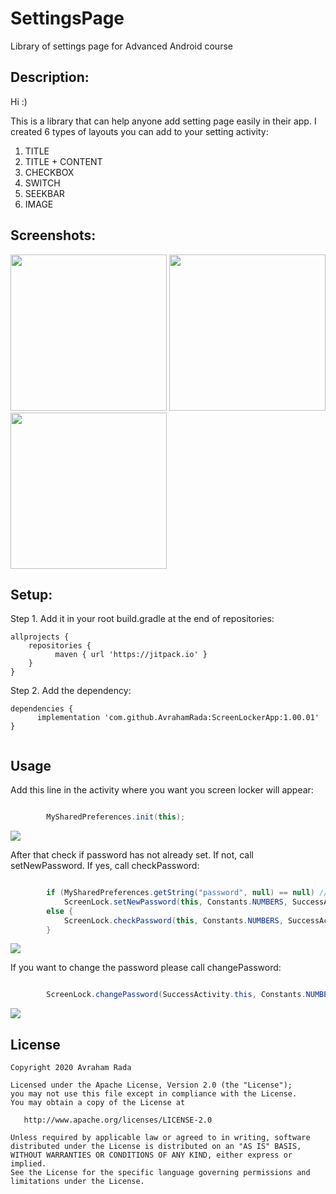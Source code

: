 # SettingsPage
Library of settings page for Advanced Android course

## Description:
Hi :)

This is a library that can help anyone add setting page easily in their app.
I created 6 types of layouts you can add to your setting activity:
1. TITLE
2. TITLE + CONTENT
3. CHECKBOX
4. SWITCH
5. SEEKBAR
6. IMAGE

## Screenshots:

<img src="images/settings01.png" width=250>
<img src="images/settings01.jpeg" width=250>
<img src="images/settings01" width=250>

## Setup:
Step 1. Add it in your root build.gradle at the end of repositories:
```
allprojects {
    repositories {
          maven { url 'https://jitpack.io' }
    }
}
```

Step 2. Add the dependency:

```
dependencies {
      implementation 'com.github.AvrahamRada:ScreenLockerApp:1.00.01'
}


```
## Usage

Add this line in the activity where you want you screen locker will appear:
```java                    

        MySharedPreferences.init(this);

```

![](assets/new_password.gif)

After that check if password has not already set.
If not, call setNewPassword. If yes, call checkPassword:
```java                    

        if (MySharedPreferences.getString("password", null) == null) // Set new password
            ScreenLock.setNewPassword(this, Constants.NUMBERS, SuccessActivity.class);
        else {
            ScreenLock.checkPassword(this, Constants.NUMBERS, SuccessActivity.class);
        }

```

![](assets/check_password.gif)

If you want to change the password please call changePassword:
```java                    

        ScreenLock.changePassword(SuccessActivity.this, Constants.NUMBERS, MainActivity.class);

```

![](assets/change_password.gif)   


          
## License

    Copyright 2020 Avraham Rada

    Licensed under the Apache License, Version 2.0 (the "License");
    you may not use this file except in compliance with the License.
    You may obtain a copy of the License at

       http://www.apache.org/licenses/LICENSE-2.0

    Unless required by applicable law or agreed to in writing, software
    distributed under the License is distributed on an "AS IS" BASIS,
    WITHOUT WARRANTIES OR CONDITIONS OF ANY KIND, either express or implied.
    See the License for the specific language governing permissions and
    limitations under the License.
